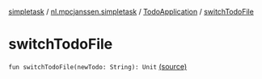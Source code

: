 [simpletask](../../index.md) / [nl.mpcjanssen.simpletask](../index.md) / [TodoApplication](index.md) / [switchTodoFile](.)

# switchTodoFile

`fun switchTodoFile(newTodo: String): Unit` [(source)](https://github.com/mpcjanssen/simpletask-android/blob/master/src/main/java/nl/mpcjanssen/simpletask/TodoApplication.kt#L149)